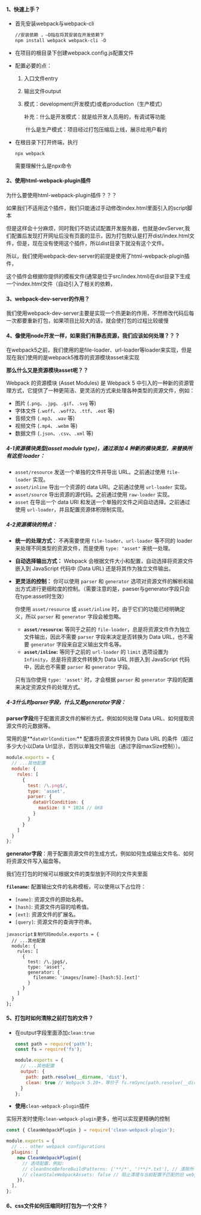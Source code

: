 #### 1、快速上手？

- 首先安装webpack与webpack-cli

  ```html
  //安装依赖 ，—D指在将其安装在开发依赖下
  npm install webpack webpack-cli -D
  ```

- 在项目的根目录下创建webpack.config.js配置文件

- 配置必要的点：

  1. 入口文件entry

  2. 输出文件output

  3. 模式：development(开发模式)或者production（生产模式）

     补充：什么是开发模式：就是给开发人员用的，有调试等功能

     ​            什么是生产模式：项目经过打包压缩后上线，展示给用户看的

     

- 在根目录下打开终端，执行 

  ```html
  npx webpack
  ```

  需要理解什么是npx命令

#### 2、使用html-webpack-plugin插件

为什么要使用html-webpack-plugin插件？？？

如果我们不适用这个插件，我们只能通过手动修改index.html里面引入的script脚本

但是这样会十分麻烦，同时我们不妨试试配置开发服务器，也就是devServer,我们配置后发现打开网址后没有页面的显示，因为打包默认是打开dist/index.html文件，但是，现在没有使用这个插件，所以dist目录下就没有这个文件。

所以，我们使用webpack-dev-server的前提是使用了html-webpack-plugin插件，

这个插件会根据你提供的模板文件(通常是位于src/index.html)在dist目录下生成一个index.html文件（自动引入了相关的依赖，

#### 3、webpack-dev-server的作用？

我们使用webpack-dev-server主要是实现一个热更新的作用，不然修改代码后每一次都要重新打包，如果项目比较大的话，就会使打包的过程比较缓慢

#### 4、像使用node开发一样，如果我们有静态资源，我们应该如何处理？？？

在webpack5之前，我们使用的是file-loader、url-loader等loader来实现，但是现在我们使用的是webpack5推荐的资源模块asset来实现

**那么什么又是资源模块asset呢？？**

Webpack 的资源模块 (Asset Modules) 是 Webpack 5 中引入的一种新的资源管理方式，它提供了一种更简洁、更灵活的方式来处理各种类型的资源文件，例如：

- 图片 (`.png`、`.jpg`、`.gif`、`.svg` 等)
- 字体文件 (`.woff`、`.woff2`、`.ttf`、`.eot` 等)
- 音频文件 (`.mp3`、`.wav` 等)
- 视频文件 (`.mp4`、`.webm` 等)
- 数据文件 (`.json`、`.csv`、`.xml` 等)

##### 4-1资源模块类型(asset module type)，通过添加 4 种新的模块类型，来替换所有这些 loader：

- `asset/resource` 发送一个单独的文件并导出 URL。之前通过使用 `file-loader` 实现。
- `asset/inline` 导出一个资源的 data URI。之前通过使用 `url-loader` 实现。
- `asset/source` 导出资源的源代码。之前通过使用 `raw-loader` 实现。
- `asset` 在导出一个 data URI 和发送一个单独的文件之间自动选择。之前通过使用 `url-loader`，并且配置资源体积限制实现。

##### 4-2**资源模块的特点：**

- **统一的处理方式：** 不再需要使用 `file-loader`、`url-loader` 等不同的 loader 来处理不同类型的资源文件，而是使用 `type: "asset"` 来统一处理。

- **自动选择输出方式：** Webpack 会根据文件大小和配置，自动选择将资源文件嵌入到 JavaScript 代码中 (Data URL) 还是将其作为独立文件输出。

- **更灵活的控制：** 你可以使用 `parser` 和 `generator` 选项对资源文件的解析和输出方式进行更细粒度的控制。（需要注意的是，paeser与generator字段只会在type:asset时生效）

  你使用 `asset/resource` 或 `asset/inline` 时，由于它们的功能已经明确定义，所以 `parser` 和 `generator`  字段会被忽略。

  - **`asset/resource`:**  等同于之前的 `file-loader`，总是将资源文件作为独立文件输出，因此不需要 `parser` 字段来决定是否转换为 Data URL，也不需要 `generator`  字段来自定义输出文件名等。
  - **`asset/inline`:**  等同于之前的 `url-loader`  的 `limit` 选项设置为 `Infinity`，总是将资源文件转换为 Data URL 并嵌入到 JavaScript 代码中，因此也不需要 `parser` 和 `generator`  字段。

  只有当你使用 `type: 'asset'`  时，才会根据 `parser` 和 `generator`  字段的配置来决定资源文件的处理方式。

##### 4-3**什么时parser字段，什么又是generator字段**：

**parser字段**用于配置资源文件的解析方式，例如如何处理 Data URL、如何提取资源文件的元数据等。

常用的是**`dataUrlCondition`:**  配置将资源文件转换为 Data URL 的条件（超过多少大小以Data Url显示，否则以单独文件输出（通过字段maxSize控制））。

```javascript
module.exports = {
  // ...其他配置
  module: {
    rules: [
      {
        test: /\.png$/,
        type: 'asset',
        parser: {
          dataUrlCondition: {
            maxSize: 8 * 1024 // 8KB
          }
        }
      }
    ]
  }
};
```

**generator字段**：用于配置资源文件的生成方式，例如如何生成输出文件名、如何将资源文件写入磁盘等。

我们在打包的时候可以根据文件的类型放到不同的文件夹里面

**`filename`:**  配置输出文件的名称模板，可以使用以下占位符：

- `[name]`: 资源文件的原始名称。
- `[hash]`: 资源文件内容的哈希值。
- `[ext]`: 资源文件的扩展名。
- `[query]`: 资源文件的查询字符串。

```
javascript复制代码module.exports = {
  // ...其他配置
  module: {
    rules: [
      {
        test: /\.jpg$/,
        type: 'asset',
        generator: {
          filename: 'images/[name]-[hash:5].[ext]'
        }
      }
    ]
  }
};
```



#### 5、打包时如何清除之前打包的文件？

- 在output字段里面添加`clean:true`

  ```javascript
  const path = require('path');
  const fs = require('fs');
  
  module.exports = {
    // ...其他配置
    output: {
      path: path.resolve(__dirname, 'dist'),
      clean: true // Webpack 5.20+，等价于 fs.rmSync(path.resolve(__dirname, 'dist'), { recursive: true, force: true })
    }
  };
  
  ```

- **使用**`clean-webpack-plugin`插件

实际开发时使用`clean-webpack-plugin`更多，他可以实现更精确的控制

```javascript
const { CleanWebpackPlugin } = require('clean-webpack-plugin');

module.exports = {
  // ... other webpack configurations
  plugins: [
    new CleanWebpackPlugin({
      // 选项配置，例如:
      // cleanOnceBeforeBuildPatterns: ['**/*', '!**/*.txt'], // 清除所有文件，除了 .txt 文件
      // cleanStaleWebpackAssets: false // 阻止清理与当前配置不匹配的旧 webpack assets
    }),
  ],
};

```

#### 6、css文件如何压缩同时打包为一个文件？


